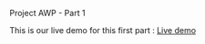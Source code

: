 Project AWP - Part 1

This is our live demo for this first part : 
[Live demo](https://komailk.github.io/Project_AWP_part1/)
